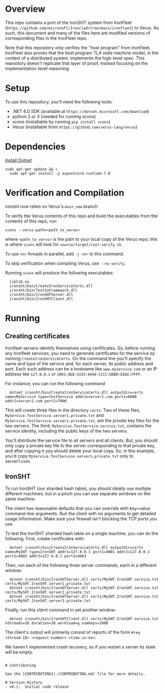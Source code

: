 # Overview

This repo contains a port of the IronSHT system from IronFleet
(`https://github.com/microsoft/Ironclad/tree/main/ironfleet`)
to Verus. As such, this document and many of the files here are
modified versions of corresponding files in the IronFleet repo.

Note that this repository only verifies the "host program"
from IronFleet. IronFleet also proves that the host program
TLA state machine model, in the context of a distributed system,
implements the high-level spec. This repository doesn't replicate
that layer of proof, instead focusing on the implementation-level
reasoning.

# Setup

To use this repository, you'll need the following tools:
  * .NET 6.0 SDK (available at `https://dotnet.microsoft.com/download`)
  * python 2 or 3 (needed for running scons)
  * scons (installable by running `pip install scons`)
  * Verus (installable from `https://github.com/verus-lang/verus`)

# Dependencies

[Install Dotnet](https://learn.microsoft.com/en-us/dotnet/core/install/linux-ubuntu-2304)
```
sudo apt-get update && \
  sudo apt-get install -y aspnetcore-runtime-7.0
```

# Verification and Compilation

ironsht now relies on Verus's `main_new` branch

To verify the Verus contents of this repo and build the executables from the
contents of this repo, run:

  `scons --verus-path=<path_to_verus>`

where `<path_to_verus>` is the path to your local copy of the Verus repo;
this is where `scons` will look for `source/target/rust-verify.sh`.

To use `<n>` threads in parallel, add `-j <n>` to this command.

To skip verification when compiling Verus, use `--no-verify`.

Running `scons` will produce the following executables:
```
  liblib.so
  ironsht/bin/CreateIronServiceCerts.dll
  ironsht/bin/TestIoFramework.dll
  ironsht/bin/IronSHTServer.dll
  ironsht/bin/IronSHTClient.dll
```

# Running

## Creating certificates

Ironfleet servers identify themselves using certificates.  So, before running
any Ironfleet services, you need to generate certificates for the service by
running `CreateIronServiceCerts`.  On the command line you'll specify the name
and type of the service and, for each server, its public address and port.  Each
such address can be a hostname like `www.myservice.com` or an IP address like
`127.0.0.1` or `2001:db8:3333:4444:CCCC:DDDD:EEEE:FFFF`.

For instance, you can run the following command:
```
  dotnet ironsht/bin/CreateIronServiceCerts.dll outputdir=certs name=MyService type=TestService addr1=server1.com port1=6000 addr2=server2.com port2=7000
```
This will create three files in the directory `certs`.  Two of these files,
`MyService.TestService.server1.private.txt` and
`MyService.TestService.server2.private.txt`, are the private key files for the
two servers.  The third, `MyService.TestService.service.txt`, contains the
service identity, including the public keys of the two servers.

You'll distribute the service file to all servers and all clients.  But,
you should only copy a private key file to the server corresponding to that
private key, and after copying it you should delete your local copy.  So, in
this example, you'd copy `MyService.TestService.server1.private.txt` only to
server1.com.

## IronSHT

To run IronSHT (our sharded hash table), you should ideally use multiple
different machines, but in a pinch you can use separate windows on the same
machine.

The client has reasonable defaults that you can override with key=value
command-line arguments. Run the client with no arguments to get detailed usage
information. Make sure your firewall isn't blocking the TCP ports you use.

To test the IronSHT sharded hash table on a single machine, you can do the following.
First, create certificates with:
```
  dotnet ironsht/bin/CreateIronServiceCerts.dll outputdir=certs name=MySHT type=IronSHT addr1=127.0.0.1 port1=4001 addr2=127.0.0.1 port2=4002 addr3=127.0.0.1 port3=4003
```

Then, run each of the following three server commands, each in a different window:
```
  dotnet ironsht/bin/IronSHTServer.dll certs/MySHT.IronSHT.service.txt certs/MySHT.IronSHT.server1.private.txt
  dotnet ironsht/bin/IronSHTServer.dll certs/MySHT.IronSHT.service.txt certs/MySHT.IronSHT.server2.private.txt
  dotnet ironsht/bin/IronSHTServer.dll certs/MySHT.IronSHT.service.txt certs/MySHT.IronSHT.server3.private.txt
```

Finally, run this client command in yet another window:
```
  dotnet ironsht/bin/IronSHTClient.dll certs/MySHT.IronSHT.service.txt nthreads=10 duration=30 workload=g numkeys=1000
```
The client's output will primarily consist of reports of the form `#req
<thread-ID> <request-number> <time-in-ms>`.

We haven't implemented crash recovery, so if you restart a server its state will
be empty.
```

# Contributing

See the [CONTRIBUTING](./CONTRIBUTING.md) file for more details.

# Version History
- v0.1:  Initial code release
